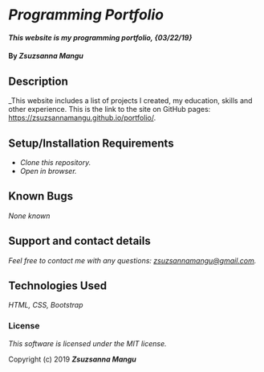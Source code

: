 # _Programming Portfolio_

#### _This website is my programming portfolio, {03/22/19}_

#### By _**Zsuzsanna Mangu**_

## Description

_This website includes a list of projects I created, my education, skills and other experience. This is the link to the site on GitHub pages: https://zsuzsannamangu.github.io/portfolio/.

## Setup/Installation Requirements

* _Clone this repository._
* _Open in browser._

## Known Bugs

_None known_

## Support and contact details

_Feel free to contact me with any questions: zsuzsannamangu@gmail.com._

## Technologies Used

_HTML, CSS, Bootstrap_

### License

*This software is licensed under the MIT license.*

Copyright (c) 2019 **_Zsuzsanna Mangu_**
